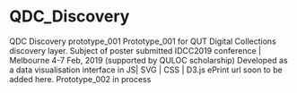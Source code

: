 # QDC_Discovery
QDC Discovery prototype_001
Prototype_001 for QUT Digital Collections discovery layer. Subject of poster submitted IDCC2019 conference | Melbourne 4-7 Feb, 2019 (supported by QULOC scholarship) Developed as a data visualisation interface in JS| SVG | CSS | D3.js
ePrint url soon to be added here.
Prototype_002 in process
